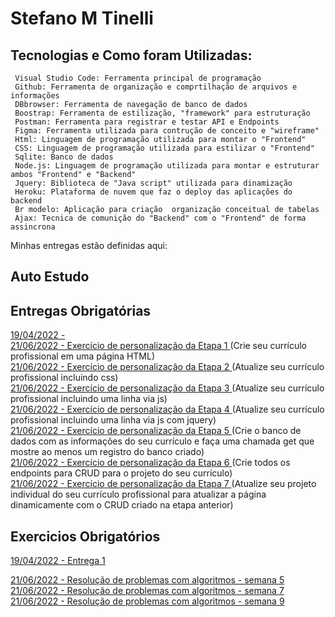 # Stefano M Tinelli

## Tecnologias e Como foram Utilizadas:
     Visual Studio Code: Ferramenta principal de programação
     Github: Ferramenta de organização e comprtilhação de arquivos e informações
     DBbrowser: Ferramenta de navegação de banco de dados
     Boostrap: Ferramenta de estilização, "framework" para estruturação
     Postman: Ferramenta para registrar e testar API e Endpoints
     Figma: Ferramenta utilizada para contrução de conceito e "wireframe"
     Html: Linguagem de programação utilizada para montar o "Frontend"
     CSS: Linguagem de programação utilizada para estilizar o "Frontend"
     Sqlite: Banco de dados
     Node.js: Linguagem de programação utilizada para montar e estruturar ambos "Frontend" e "Backend"
     Jquery: Biblioteca de "Java script" utilizada para dinamização
     Heroku: Plataforma de nuvem que faz o deploy das aplicações do backend
     Br modelo: Aplicação para criação  organização conceitual de tabelas
     Ajax: Tecnica de comunição do "Backend" com o "Frontend" de forma assincrona



Minhas entregas estão definidas aqui:


## Auto Estudo

## Entregas Obrigatórias
<a href="https://github.com/Intelihub/Template_Aluno/blob/main/02_AUT_EST_ENTREGA/Coloque%20aqui%20as%20entregas%20do%20seu%20auto%20estudo.rtf"> 19/04/2022 -
</a>
<br>
<a href="https://github.com/naoassisto/modulo2/tree/main/03_AUT_EST_ENTREGA/Semana%202"> 21/06/2022 - Exercício de personalização da Etapa 1  </a> (Crie seu currículo profissional em uma página HTML)
<br>
<a href="https://github.com/naoassisto/modulo2/tree/main/03_AUT_EST_ENTREGA/Semana%203"> 21/06/2022 - Exercício de personalização da Etapa 2 </a> (Atualize seu currículo profissional incluindo css)
<br>
<a href="https://github.com/naoassisto/modulo2/tree/main/03_AUT_EST_ENTREGA/Semana%204"> 21/06/2022 - Exercício de personalização da Etapa 3 </a> (Atualize seu currículo profissional incluindo uma linha via js)
<br>
<a href="https://github.com/naoassisto/modulo2/tree/main/03_AUT_EST_ENTREGA/Semana%205/Curriculo"> 21/06/2022 - Exercício de personalização da Etapa 4 </a> (Atualize seu currículo profissional incluindo uma linha via js com jquery)
<br>
<a href="https://github.com/naoassisto/modulo2/tree/main/03_AUT_EST_ENTREGA/Semana%206/Curriculo"> 21/06/2022 - Exercício de personalização da Etapa 5 </a> (Crie o banco de dados com as informações do seu currículo e faça uma chamada get que mostre ao menos um registro do banco criado)
<br>
<a href="https://github.com/naoassisto/modulo2/tree/main/03_AUT_EST_ENTREGA/Semana%207/Curriculo"> 21/06/2022 - Exercício de personalização da Etapa 6 </a> (Crie todos os endpoints para CRUD para o projeto do seu currículo)
<br>
<a href="https://github.com/naoassisto/modulo2/tree/main/03_AUT_EST_ENTREGA/Semana%208/Curriculo"> 21/06/2022 - Exercício de personalização da Etapa 7 </a> (Atualize seu projeto individual do seu currículo profissional para atualizar a página dinamicamente com o CRUD criado na etapa anterior)
<br>

## Exercicios Obrigatórios
<a href="https://github.com/Intelihub/Template_Aluno/blob/main/03_EX_OBRIGATORIOS/Coloque%20aqui%20entregas%20de%20exerc%C3%ADcios%20obrigat%C3%B3rios.rtf"> 19/04/2022 - Entrega 1 </a>
<br>

<a href="https://github.com/naoassisto/modulo2/tree/main/04_AUT_EST_EX_OBRIGATORIOS/Semana%205/Exercicios"> 21/06/2022 - Resolução de problemas com algoritmos - semana 5 </a>
<br>
<a href="https://github.com/naoassisto/modulo2/tree/main/04_AUT_EST_EX_OBRIGATORIOS/Semana%207"> 21/06/2022 - Resolução de problemas com algoritmos - semana 7 </a>
<br>
<a href="https://github.com/naoassisto/modulo2/tree/main/04_AUT_EST_EX_OBRIGATORIOS/Semana%209"> 21/06/2022 - Resolução de problemas com algoritmos - semana 9 </a>
<br>
<!-- <a href=""> 21/06/2022 - </a>
<br> -->


